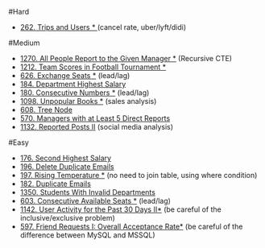#Hard
- [262. Trips and Users * ]() (cancel rate, uber/lyft/didi)

#Medium
- [1270. All People Report to the Given Manager *]() (Recursive CTE)
- [1212. Team Scores in Football Tournament *]()
- [626. Exchange Seats *]() (lead/lag)
- [184. Department Highest Salary]()
- [180. Consecutive Numbers *]() (lead/lag)
- [1098. Unpopular Books *]() (sales analysis)
- [608. Tree Node]()
- [570. Managers with at Least 5 Direct Reports]()
- [1132. Reported Posts II]() (social media analysis)

#Easy
- [176. Second Highest Salary]()
- [196. Delete Duplicate Emails]()
- [197. Rising Temperature *]() (no need to join table, using where condition)
- [182. Duplicate Emails]()
- [1350. Students With Invalid Departments]()
- [603. Consecutive Available Seats *]() (lead/lag)
- [1142. User Activity for the Past 30 Days II*]() (be careful of the inclusive/exclusive problem)
- [597. Friend Requests I: Overall Acceptance Rate*]()  (be careful of the difference between MySQL and MSSQL)